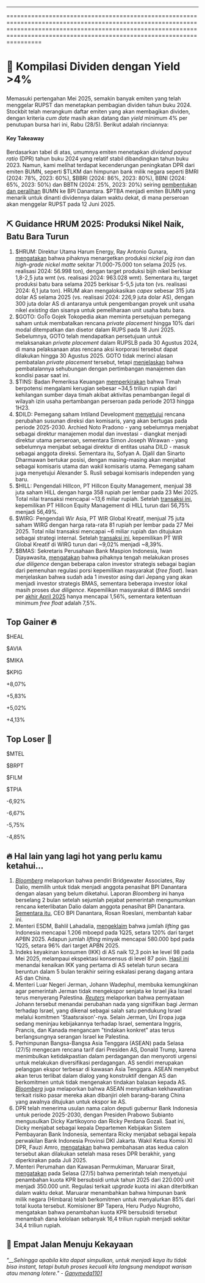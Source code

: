 ---

==================================================================================================================================================================================================================================

# 🧾 Kompilasi Dividen dengan Yield >4%

#####

Memasuki pertengahan Mei 2025, semakin banyak emiten yang telah menggelar RUPST dan menetapkan pembagian dividen tahun buku 2024. Stockbit telah merangkum daftar emiten yang akan membagikan dividen, dengan kriteria _cum date_ masih akan datang dan _yield_ minimum 4% per penutupan bursa hari ini, Rabu (28/5). Berikut adalah rinciannya:

#### Key Takeaway

Berdasarkan tabel di atas, umumnya emiten menetapkan _dividend payout ratio_ (DPR) tahun buku 2024 yang relatif stabil dibandingkan tahun buku 2023. Namun, kami melihat terdapat kecenderungan peningkatan DPR dari emiten BUMN, seperti $TLKM dan himpunan bank milik negara seperti BMRI (2024: 78%, 2023: 60%), $BBRI (2024: 86%, 2023: 80%), BBNI (2024: 65%, 2023: 50%) dan BBTN (2024: 25%, 2023: 20%) seiring [pembentukan dan peralihan](https://snips.stockbit.com/snips-terbaru/bbri-kinerja-feb25-pulih-ganti-dirut-dan-dividen-final-rp208/saham#:~:text=Pemerintah%20Indonesia%20mulai,kendali%20pemerintah.) BUMN ke BPI Danantara. $PTBA menjadi emiten BUMN yang menarik untuk dinanti dividennya dalam waktu dekat, di mana perseroan akan menggelar RUPST pada 12 Juni 2025.

## ⛏️ Guidance HRUM 2025: Produksi Nikel Naik, Batu Bara Turun

1.  $HRUM: Direktur Utama Harum Energy, Ray Antonio Gunara, [mengatakan](https://industri.kontan.co.id/news/kinerja-harum-2025-geber-produksi-nikel-batubara-direm) bahwa pihaknya menargetkan produksi _nickel pig iron_ dan _high-grade nickel matte_ sekitar 71.000-75.000 ton selama 2025 (vs. realisasi 2024: 56.998 ton), dengan target produksi bijih nikel berkisar 1,8-2,5 juta wmt (vs. realisasi 2024: 963.028 wmt). Sementara itu, target produksi batu bara selama 2025 berkisar 5-5,5 juta ton (vs. realisasi 2024: 6,1 juta ton). HRUM akan mengalokasikan _capex_ sebesar 315 juta dolar AS selama 2025 (vs. realisasi 2024: 226,9 juta dolar AS), dengan 300 juta dolar AS di antaranya untuk pengembangan proyek unit usaha nikel _existing_ dan sisanya untuk pemeliharaan unit usaha batu bara.
2.  $GOTO: GoTo Gojek Tokopedia akan meminta persetujuan pemegang saham untuk membatalkan rencana _private placement_ hingga 10% dari modal ditempatkan dan disetor dalam RUPS pada 18 Juni 2025. Sebelumnya, GOTO telah mendapatkan persetujuan untuk melaksanakan _private placement_ dalam RUPSLB pada 30 Agustus 2024, di mana pelaksanaan atas rencana aksi korporasi tersebut dapat dilakukan hingga 30 Agustus 2025. GOTO tidak merinci alasan pembatalan _private placement_ tersebut, tetapi [menjelaskan](https://www.idx.co.id/StaticData/NewsAndAnnouncement/ANNOUNCEMENTSTOCK/From_EREP/202505/319844b1f7_6cd54e9fb5.pdf) bahwa pembatalannya sehubungan dengan pertimbangan manajemen dan kondisi pasar saat ini.
3.  $TINS: Badan Pemeriksa Keuangan [memperkirakan](https://industri.kontan.co.id/news/bpk-soroti-kinerja-pt-timah-tins-potensi-kerugian-tembus-rp-3449-triliun) bahwa Timah berpotensi mengalami kerugian sebesar ~34,5 triliun rupiah dari kehilangan sumber daya timah akibat aktivitas penambangan ilegal di wilayah izin usaha pertambangan perseroan pada periode 2013 hingga 1H23.
4.  $DILD: Pemegang saham Intiland Development [menyetujui](https://industri.kontan.co.id/news/rupst-intiland-development-dild-umumkan-jajaran-komisaris-dan-direksi-baru) rencana perubahan susunan direksi dan komisaris, yang akan bertugas pada periode 2025-2030. Archied Noto Pradono - yang sebelumnya menjabat sebagai direktur manajemen modal dan investasi - diangkat menjadi direktur utama perseroan, sementara Simon Joseph Wirawan - yang sebelumnya menjabat sebagai direktur di entitas usaha DILD - masuk sebagai anggota direksi. Sementara itu, Sofyan A. Djalil dan Sinarto Dharmawan bertukar posisi, dengan masing-masing akan menjabat sebagai komisaris utama dan wakil komisaris utama. Pemegang saham juga menyetujui Alexander S. Rusli sebagai komisaris independen yang baru.
5.  $HILL: Pengendali Hillcon, PT Hillcon Equity Management, menjual 38 juta saham HILL dengan harga 358 rupiah per lembar pada 23 Mei 2025. Total nilai transaksi mencapai ~13,6 miliar rupiah. Setelah [transaksi ini](https://www.idx.co.id/StaticData/NewsAndAnnouncement/ANNOUNCEMENTSTOCK/From_EREP/202505/461c2eff8c_443e410af4.pdf), kepemilikan PT Hillcon Equity Management di HILL turun dari 56,75% menjadi 56,49%.
6.  $WIRG: Pengendali Wir Asia, PT WIR Global Kreatif, menjual 75 juta saham WIRG dengan harga rata-rata 81 rupiah per lembar pada 27 Mei 2025. Total nilai transaksi mencapai ~6 miliar rupiah dan ditujukan sebagai strategi internal. Setelah [transaksi ini](https://www.idx.co.id/StaticData/NewsAndAnnouncement/ANNOUNCEMENTSTOCK/From_EREP/202505/8a73cbeeae_13d11e0682.pdf), kepemilikan PT WIR Global Kreatif di WIRG turun dari ~9,02% menjadi ~8,39%.
7.  $BMAS: Sekretaris Perusahaan Bank Maspion Indonesia, Iwan Djayawasita, [mengatakan](https://keuangan.kontan.co.id/news/bank-maspion-bmas-jajaki-investor-strategis-demi-penuhi-ketentuan-free-float) bahwa pihaknya tengah melakukan proses _due diligence_ dengan beberapa calon investor strategis sebagai bagian dari pemenuhan regulasi porsi kepemilikan masyarakat (_free float_). Iwan menjelaskan bahwa sudah ada 1 investor asing dari Jepang yang akan menjadi investor strategis BMAS, sementara beberapa investor lokal masih proses _due diligence_. Kepemilikan masyarakat di BMAS sendiri per [akhir April 2025](https://www.idx.co.id/StaticData/NewsAndAnnouncement/ANNOUNCEMENTSTOCK/From_EREP/202505/e7e38fa0db_a4efb7cd08.pdf) hanya mencapai 1,56%, sementara ketentuan minimum _free float_ adalah 7,5%.

## Top Gainer 🔥

$HEAL

$AVIA

$MIKA

$KPIG

+8,07%

+5,83%

+5,02%

+4,13%

## Top Loser 🤕

$MTEL

$BRPT

$FILM

$TPIA

\-6,92%

\-6,67%

\-5,75%

\-4,85%

## 🔥 Hal lain yang lagi hot yang perlu kamu ketahui...

1.  _[Bloomberg](https://www.bloomberg.com/news/articles/2025-05-28/dalio-won-t-join-indonesia-fund-as-adviser-in-blow-to-prabowo)_ melaporkan bahwa pendiri Bridgewater Associates, Ray Dalio, memilih untuk tidak menjadi anggota penasihat BPI Danantara dengan alasan yang belum diketahui. Laporan _Bloomberg_ ini hanya berselang 2 bulan setelah sejumlah pejabat pemerintah mengumumkan rencana keterlibatan Dalio dalam anggota penasihat BPI Danantara. [Sementara itu](https://www.cnnindonesia.com/ekonomi/20250528143858-92-1234174/rosan-bantah-kabar-ray-dalio-batal-gabung-danantara), CEO BPI Danantara, Rosan Roeslani, membantah kabar ini.
2.  Menteri ESDM, Bahlil Lahadalia, [mengeklaim](https://katadata.co.id/berita/energi/6835d0c531ee5/bahlil-sebut-lifting-gas-sudah-capai-120-dari-target-apbn-2025) bahwa jumlah _lifting_ gas Indonesia mencapai 1.206 mboepd pada 1Q25, setara 120% dari target APBN 2025. Adapun jumlah _lifting_ minyak mencapai 580.000 bpd pada 1Q25, setara 96% dari target APBN 2025.
3.  Indeks keyakinan konsumen (IKK) di AS naik 12,3 poin ke level 98 pada Mei 2025, melampaui ekspektasi konsensus di level 87 poin. [Hasil ini](https://www.reuters.com/world/us/us-consumer-confidence-improves-may-tariffs-anxiety-lingers-2025-05-27/) menandai kenaikan IKK yang pertama di AS setelah turun secara beruntun dalam 5 bulan terakhir seiring eskalasi perang dagang antara AS dan China.
4.  Menteri Luar Negeri Jerman, Johann Wadephul, membuka kemungkinan agar pemerintah Jerman tidak mengekspor senjata ke Israel jika Israel terus menyerang Palestina. _[Reuters](https://www.reuters.com/world/middle-east/germany-shifts-tone-israel-over-incomprehensible-gaza-carnage-2025-05-27/)_ melaporkan bahwa pernyataan Johann tersebut menandai perubahan nada yang signifikan bagi Jerman terhadap Israel, yang dikenal sebagai salah satu pendukung Israel melalui komitmen 'Staatsraison'-nya. Selain Jerman, Uni Eropa juga sedang meninjau kebijakannya terhadap Israel, sementara Inggris, Prancis, dan Kanada mengancam "tindakan konkret" atas terus berlangsungnya serangan Israel ke Palestina.
5.  Perhimpunan Bangsa-Bangsa Asia Tenggara (ASEAN) pada Selasa (27/5) mengecam rencana tarif dari Presiden AS, Donald Trump, karena menimbulkan ketidakpastian dalam perdagangan dan menyoroti urgensi untuk melakukan diversifikasi perdagangan. AS sendiri merupakan pelanggan ekspor terbesar di kawasan Asia Tenggara. ASEAN menyebut akan terus terlibat dalam dialog yang konstruktif dengan AS dan berkomitmen untuk tidak mengenakan tindakan balasan kepada AS. _[Bloomberg](https://www.bloomberg.com/news/articles/2025-05-27/southeast-asia-leaders-make-a-veiled-jab-at-us-tariff-actions)_ juga melaporkan bahwa ASEAN menyiratkan kekhawatiran terkait risiko pasar mereka akan dibanjiri oleh barang-barang China yang awalnya ditujukan untuk ekspor ke AS.
6.  DPR telah menerima usulan nama calon deputi gubernur Bank Indonesia untuk periode 2025-2030, dengan Presiden Prabowo Subianto mengusulkan Dicky Kartikoyono dan Ricky Perdana Gozali. Saat ini, Dicky menjabat sebagai kepala Departemen Kebijakan Sistem Pembayaran Bank Indonesia, sementara Ricky menjabat sebagai kepala perwakilan Bank Indonesia Provinsi DKI Jakarta. Wakil Ketua Komisi XI DPR, Fauzi Amro, [mengatakan](https://katadata.co.id/finansial/makro/68369596c7251/prabowo-usulkan-2-nama-calon-deputi-gubernur-bi-ini-bocorannya) bahwa pembahasan atas kedua calon tersebut akan dilakukan setelah masa reses DPR berakhir, yang diperkirakan pada Juli 2025.
7.  Menteri Perumahan dan Kawasan Permukiman, Maruarar Sirait, [mengatakan](https://katadata.co.id/berita/industri/6835d4db39ea5/kuota-kpr-bersubsidi-bertambah-jadi-350-ribu-unit) pada Selasa (27/5) bahwa pemerintah telah menyetujui penambahan kuota KPR bersubsidi untuk tahun 2025 dari 220.000 unit menjadi 350.000 unit. Regulasi terkait _upgrade_ kuota ini akan diterbitkan dalam waktu dekat. Maruarar menambahkan bahwa himpunan bank milik negara (Himbara) telah berkomitmen untuk menyalurkan 85% dari total kuota tersebut. Komisioner BP Tapera, Heru Pudyo Nugroho, mengatakan bahwa penambahan kuota KPR bersubsidi tersebut menambah dana kelolaan sebanyak 16,4 triliun rupiah menjadi sekitar 34,4 triliun rupiah.

## 🚶 Empat Jalan Menuju Kekayaan

###### _"\_\_Sehingga apabila kita dapat simpulkan, untuk menjadi kaya itu tidak bisa instant, tetapi butuh proses kecuali kita langsung mendapat warisan atau menang lotere." -_ _[Ganymeda1101](https://stockbit.com/Ganymeda1101?source=0)_

#####

